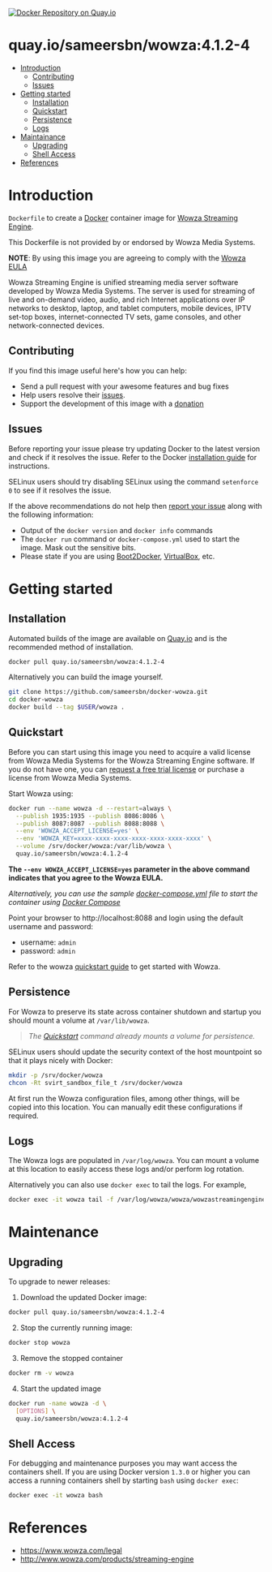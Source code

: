 [![Docker Repository on Quay.io](https://quay.io/repository/sameersbn/wowza/status "Docker Repository on Quay.io")](https://quay.io/repository/sameersbn/wowza)

# quay.io/sameersbn/wowza:4.1.2-4

- [Introduction](#introduction)
  - [Contributing](#contributing)
  - [Issues](#issues)
- [Getting started](#getting-started)
  - [Installation](#installation)
  - [Quickstart](#quickstart)
  - [Persistence](#persistence)
  - [Logs](#logs)
- [Maintainance](#maintenance)
  - [Upgrading](#upgrading)
  - [Shell Access](#shell-access)
- [References](#references)

# Introduction

`Dockerfile` to create a [Docker](https://www.docker.com/) container image for [Wowza Streaming Engine](http://www.wowza.com/products/streaming-engine).

This Dockerfile is not provided by or endorsed by Wowza Media Systems.

**NOTE**: By using this image you are agreeing to comply with the [Wowza EULA](https://www.wowza.com/legal)

Wowza Streaming Engine is unified streaming media server software developed by Wowza Media Systems. The server is used for streaming of live and on-demand video, audio, and rich Internet applications over IP networks to desktop, laptop, and tablet computers, mobile devices, IPTV set-top boxes, internet-connected TV sets, game consoles, and other network-connected devices.

## Contributing

If you find this image useful here's how you can help:

- Send a pull request with your awesome features and bug fixes
- Help users resolve their [issues](../../issues?q=is%3Aopen+is%3Aissue).
- Support the development of this image with a [donation](http://www.damagehead.com/donate/)

## Issues

Before reporting your issue please try updating Docker to the latest version and check if it resolves the issue. Refer to the Docker [installation guide](https://docs.docker.com/installation) for instructions.

SELinux users should try disabling SELinux using the command `setenforce 0` to see if it resolves the issue.

If the above recommendations do not help then [report your issue](../../issues/new) along with the following information:

- Output of the `docker version` and `docker info` commands
- The `docker run` command or `docker-compose.yml` used to start the image. Mask out the sensitive bits.
- Please state if you are using [Boot2Docker](http://www.boot2docker.io), [VirtualBox](https://www.virtualbox.org), etc.

# Getting started

## Installation

Automated builds of the image are available on [Quay.io](https://quay.io/repository/sameersbn/wowza) and is the recommended method of installation.

```bash
docker pull quay.io/sameersbn/wowza:4.1.2-4
```

Alternatively you can build the image yourself.

```bash
git clone https://github.com/sameersbn/docker-wowza.git
cd docker-wowza
docker build --tag $USER/wowza .
```

## Quickstart

Before you can start using this image you need to acquire a valid license from Wowza Media Systems for the Wowza Streaming Engine software. If you do not have one, you can [request a free trial license](http://www.wowza.com/pricing/trial) or purchase a license from Wowza Media Systems.

Start Wowza using:

```bash
docker run --name wowza -d --restart=always \
  --publish 1935:1935 --publish 8086:8086 \
  --publish 8087:8087 --publish 8088:8088 \
  --env 'WOWZA_ACCEPT_LICENSE=yes' \
  --env 'WOWZA_KEY=xxxx-xxxx-xxxx-xxxx-xxxx-xxxx-xxxx' \
  --volume /srv/docker/wowza:/var/lib/wowza \
  quay.io/sameersbn/wowza:4.1.2-4
```

**The `--env WOWZA_ACCEPT_LICENSE=yes` parameter in the above command indicates that you agree to the Wowza EULA.**

*Alternatively, you can use the sample [docker-compose.yml](docker-compose.yml) file to start the container using [Docker Compose](https://docs.docker.com/compose/)*

Point your browser to http://localhost:8088 and login using the default username and password:

* username: `admin`
* password: `admin`

Refer to the wowza [quickstart guide](http://www.wowza.com/forums/content.php?3-quick-start-guide) to get started with Wowza.

## Persistence

For Wowza to preserve its state across container shutdown and startup you should mount a volume at `/var/lib/wowza`.

> *The [Quickstart](#quickstart) command already mounts a volume for persistence.*

SELinux users should update the security context of the host mountpoint so that it plays nicely with Docker:

```bash
mkdir -p /srv/docker/wowza
chcon -Rt svirt_sandbox_file_t /srv/docker/wowza
```

At first run the Wowza configuration files, among other things, will be copied into this location. You can manually edit these configurations if required.

## Logs

The Wowza logs are populated in `/var/log/wowza`. You can mount a volume at this location to easily access these logs and/or perform log rotation.

Alternatively you can also use `docker exec` to tail the logs. For example,

```bash
docker exec -it wowza tail -f /var/log/wowza/wowza/wowzastreamingengine_access.log
```

# Maintenance

## Upgrading

To upgrade to newer releases:

  1. Download the updated Docker image:

  ```bash
  docker pull quay.io/sameersbn/wowza:4.1.2-4
  ```

  2. Stop the currently running image:

  ```bash
  docker stop wowza
  ```

  3. Remove the stopped container

  ```bash
  docker rm -v wowza
  ```

  4. Start the updated image

  ```bash
  docker run -name wowza -d \
    [OPTIONS] \
    quay.io/sameersbn/wowza:4.1.2-4
  ```

## Shell Access

For debugging and maintenance purposes you may want access the containers shell. If you are using Docker version `1.3.0` or higher you can access a running containers shell by starting `bash` using `docker exec`:

```bash
docker exec -it wowza bash
```

# References

  * https://www.wowza.com/legal
  * http://www.wowza.com/products/streaming-engine
